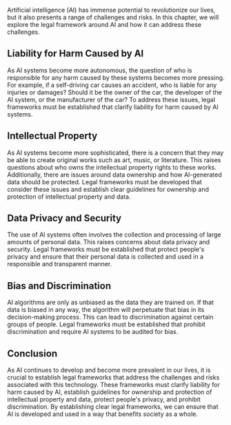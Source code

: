 
Artificial intelligence (AI) has immense potential to revolutionize our lives, but it also presents a range of challenges and risks. In this chapter, we will explore the legal framework around AI and how it can address these challenges.

Liability for Harm Caused by AI
-------------------------------

As AI systems become more autonomous, the question of who is responsible for any harm caused by these systems becomes more pressing. For example, if a self-driving car causes an accident, who is liable for any injuries or damages? Should it be the owner of the car, the developer of the AI system, or the manufacturer of the car? To address these issues, legal frameworks must be established that clarify liability for harm caused by AI systems.

Intellectual Property
---------------------

As AI systems become more sophisticated, there is a concern that they may be able to create original works such as art, music, or literature. This raises questions about who owns the intellectual property rights to these works. Additionally, there are issues around data ownership and how AI-generated data should be protected. Legal frameworks must be developed that consider these issues and establish clear guidelines for ownership and protection of intellectual property and data.

Data Privacy and Security
-------------------------

The use of AI systems often involves the collection and processing of large amounts of personal data. This raises concerns about data privacy and security. Legal frameworks must be established that protect people's privacy and ensure that their personal data is collected and used in a responsible and transparent manner.

Bias and Discrimination
-----------------------

AI algorithms are only as unbiased as the data they are trained on. If that data is biased in any way, the algorithm will perpetuate that bias in its decision-making process. This can lead to discrimination against certain groups of people. Legal frameworks must be established that prohibit discrimination and require AI systems to be audited for bias.

Conclusion
----------

As AI continues to develop and become more prevalent in our lives, it is crucial to establish legal frameworks that address the challenges and risks associated with this technology. These frameworks must clarify liability for harm caused by AI, establish guidelines for ownership and protection of intellectual property and data, protect people's privacy, and prohibit discrimination. By establishing clear legal frameworks, we can ensure that AI is developed and used in a way that benefits society as a whole.
